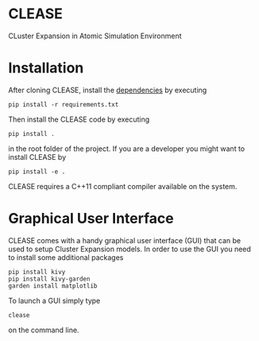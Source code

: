 # CLEASE

CLuster Expansion in Atomic Simulation Environment

# Installation
After cloning CLEASE, install the [dependencies](requirements.txt) by executing
```
pip install -r requirements.txt
```
Then install the CLEASE code by executing
```
pip install .
```
in the root folder of the project. If you are a developer you might want to install CLEASE by
```
pip install -e .
```
CLEASE requires a C++11 compliant compiler available on the system.

# Graphical User Interface
CLEASE comes with a handy graphical user interface (GUI) that can be used to setup Cluster Expansion models.
In order to use the GUI you need to install some additional packages
```
pip install kivy
pip install kivy-garden
garden install matplotlib
```

To launch a GUI simply type
```
clease
```
on the command line.

